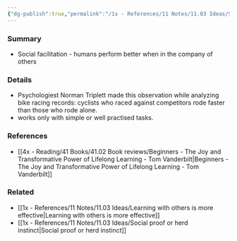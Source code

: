 ```yaml
---
{"dg-publish":true,"permalink":"/1x - References/11 Notes/11.03 Ideas/Social facilitation - we learn better with company/","title":"Social facilitation - we learn better with company","noteIcon":""}
---
```



### Summary
- Social facilitation - humans perform better when in the company of others

### Details
- Psychologiest Norman Triplett made this observation while analyzing bike racing records: cyclists who raced against competitors rode faster than those who rode alone.
- works only with simple or well practised tasks.

### References
- [[4x - Reading/41 Books/41.02 Book reviews/Beginners - The Joy and Transformative Power of Lifelong Learning - Tom Vanderbilt\|Beginners - The Joy and Transformative Power of Lifelong Learning - Tom Vanderbilt]]

### Related
- [[1x - References/11 Notes/11.03 Ideas/Learning with others is more effective\|Learning with others is more effective]]
- [[1x - References/11 Notes/11.03 Ideas/Social proof or herd instinct\|Social proof or herd instinct]]